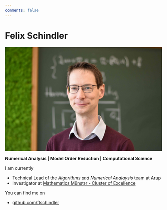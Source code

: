 ```yaml
---
comments: false
---
```


# Felix Schindler

![Image of Felix Schindler](schindler_felix_mm.jpg)

**Numerical Analysis | Model Order Reduction | Computational Science**

I am currently

- Technical Lead of the _Algorithms and Numerical Analaysis_ team at [Arup](https://arup.com)
- Investigator at [Mathematics Münster - Cluster of Excellence](http://mathematics-muenster.de)

You can find me on

- [github.com/ftschindler](https://github.com/ftschindler)
